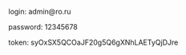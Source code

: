 <p>login: admin@ro.ru</p>
<p>password: 12345678</p>
<p>token: syOxSX5QCOaJF20g5Q6gXNhLAETyQjDJre</p>
